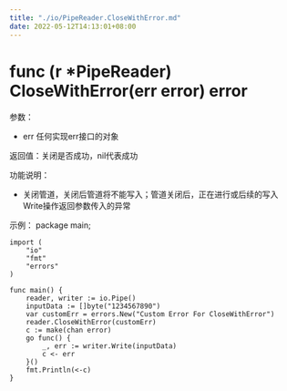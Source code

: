 ```yaml
---
title: "./io/PipeReader.CloseWithError.md"
date: 2022-05-12T14:13:01+08:00
---
```

# func (r *PipeReader) CloseWithError(err error) error

参数：
- err 任何实现err接口的对象

返回值：关闭是否成功，nil代表成功

功能说明：
- 关闭管道，关闭后管道将不能写入；管道关闭后，正在进行或后续的写入Write操作返回参数传入的异常

示例：
  package main;
	
	import (
		"io"
		"fmt"
		"errors"
	)
	
	func main() {
		reader, writer := io.Pipe()
		inputData := []byte("1234567890")
		var customErr = errors.New("Custom Error For CloseWithError")
		reader.CloseWithError(customErr)
		c := make(chan error)
		go func() {
			_, err := writer.Write(inputData)
			c <- err
		}()
		fmt.Println(<-c)
	}
